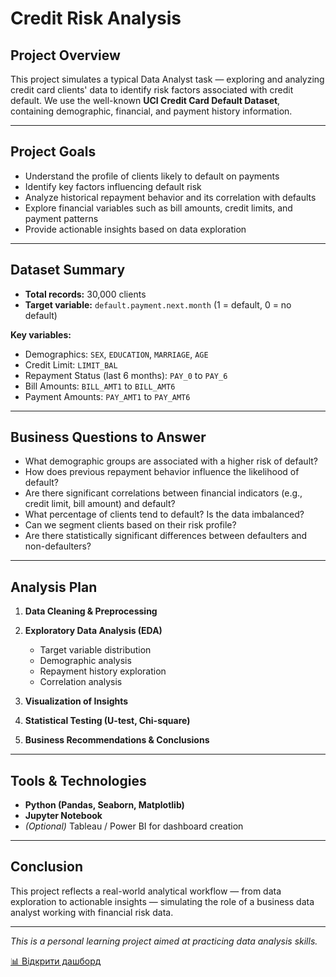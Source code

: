 # Credit Risk Analysis 

## Project Overview

This project simulates a typical Data Analyst task — exploring and analyzing credit card clients' data to identify risk factors associated with credit default. We use the well-known **UCI Credit Card Default Dataset**, containing demographic, financial, and payment history information.

---

## Project Goals

* Understand the profile of clients likely to default on payments
* Identify key factors influencing default risk
* Analyze historical repayment behavior and its correlation with defaults
* Explore financial variables such as bill amounts, credit limits, and payment patterns
* Provide actionable insights based on data exploration

---

## Dataset Summary

* **Total records:** 30,000 clients
* **Target variable:** `default.payment.next.month` (1 = default, 0 = no default)

**Key variables:**

* Demographics: `SEX`, `EDUCATION`, `MARRIAGE`, `AGE`
* Credit Limit: `LIMIT_BAL`
* Repayment Status (last 6 months): `PAY_0` to `PAY_6`
* Bill Amounts: `BILL_AMT1` to `BILL_AMT6`
* Payment Amounts: `PAY_AMT1` to `PAY_AMT6`

---

## Business Questions to Answer

* What demographic groups are associated with a higher risk of default?
* How does previous repayment behavior influence the likelihood of default?
* Are there significant correlations between financial indicators (e.g., credit limit, bill amount) and default?
* What percentage of clients tend to default? Is the data imbalanced?
* Can we segment clients based on their risk profile?
* Are there statistically significant differences between defaulters and non-defaulters?

---

## Analysis Plan

1. **Data Cleaning & Preprocessing**
2. **Exploratory Data Analysis (EDA)**

   * Target variable distribution
   * Demographic analysis
   * Repayment history exploration
   * Correlation analysis
3. **Visualization of Insights**
4. **Statistical Testing (U-test, Chi-square)**
5. **Business Recommendations & Conclusions**

---

## Tools & Technologies

* **Python (Pandas, Seaborn, Matplotlib)**
* **Jupyter Notebook**
* *(Optional)* Tableau / Power BI for dashboard creation

---

## Conclusion

This project reflects a real-world analytical workflow — from data exploration to actionable insights — simulating the role of a business data analyst working with financial risk data.

---

*This is a personal learning project aimed at practicing data analysis skills.*

<a href="[https://docs.google.com/spreadsheets/d/ID_ТВОГО_ФАЙЛУ](https://docs.google.com/spreadsheets/d/1hw0Hc1at1As9ak680XT4Z10BMpS-HcAxHmTBEltydpY/edit?usp=sharing)" target="_blank">
  📊 Відкрити дашборд
</a>
